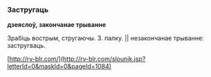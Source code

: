 ### Застругаць
**дзеяслоў, закончанае трыванне**

Зрабіць вострым, стругаючы. З. палку. || незакончанае трыванне: застругваць.

<a rel="author">[http://rv-blr.com/](http://rv-blr.com/slounik.jsp?letterId=0&maskId=0&pageId=1084)</a>
